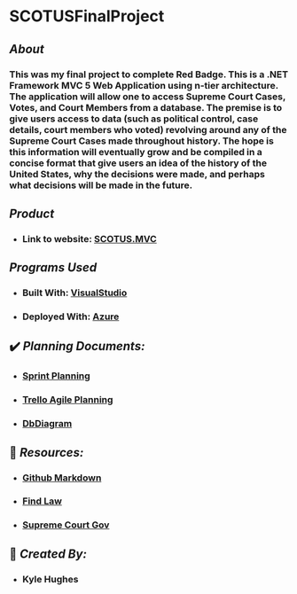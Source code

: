 # SCOTUSFinalProject

## *About*
### This was my final project to complete Red Badge. This is a .NET Framework MVC 5 Web Application using n-tier architecture.  The application will allow one to access Supreme Court Cases, Votes, and Court Members from a database.  The premise is to give users access to data (such as political control, case details, court members who voted) revolving around any of the Supreme Court Cases made throughout history.  The hope is this information will eventually grow and be compiled in a concise format that give users an idea of the history of the United States, why the decisions were made, and perhaps what decisions will be made in the future.

## *Product*
* ### Link to website: [SCOTUS.MVC](https://scotuswebmvc.azurewebsites.net/)

## *Programs Used*
* ### Built With: [VisualStudio](https://visualstudio.microsoft.com/)
* ### Deployed With: [Azure](https://www.azure.com/)

## :heavy_check_mark: *Planning Documents:*
* ### [Sprint Planning](https://1drv.ms/w/s!Ai7dNhszMSiNghb_x1ukbIeTSa9h?e=YK0gfc)
* ### [Trello Agile Planning](https://trello.com/b/fLb5NYy1/scotus-redbadgeproject)
* ### [DbDiagram](https://dbdiagram.io/d/60414163fcdcb6230b22a72e)


## :open_book: *Resources:*
* ### [Github Markdown](https://guides.github.com/features/mastering-markdown)
* ### [Find Law](https://caselaw.findlaw.com/court/us-supreme-court)
* ### [Supreme Court Gov](https://www.supremecourt.gov/opinions/opinions.aspx)


## :busts_in_silhouette: *Created By:*
* ### Kyle Hughes
